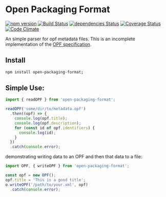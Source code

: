 # Open Packaging Format

[![npm version](https://badge.fury.io/js/open-packaging-format.svg)](https://badge.fury.io/js/open-packaging-format) [![Build Status](https://travis-ci.org/e-e-e/open-packaging-format.svg?branch=master)](https://travis-ci.org/e-e-e/open-packaging-format) [![dependencies Status](https://david-dm.org/e-e-e/open-packaging-format/status.svg)](https://david-dm.org/e-e-e/open-packaging-format) [![Coverage Status](https://coveralls.io/repos/github/e-e-e/open-packaging-format/badge.svg?branch=master)](https://coveralls.io/github/e-e-e/open-packaging-format?branch=master) [![Code Climate](https://codeclimate.com/github/e-e-e/open-packaging-format/badges/gpa.svg)](https://codeclimate.com/github/e-e-e/open-packaging-format)

An simple parser for opf metadata files. This is an incomplete implementation of the [OPF specification](http://www.idpf.org/epub/20/spec/OPF_2.0.1_draft.htm).

## Install

```bash
npm install open-packaging-format;
```

## Simple Use:

```js
import { readOPF } from 'open-packaging-format';

readOPF('some/dir/to/metadata.opf')
  .then((opf) => {
    console.log(opf.title);
    console.log(opf.description);
    for (const id of opf.identifiers) {
      console.log(id);
    }
  })
  .catch(console.error);
```

demonstrating writing data to an OPF and then that data to a file:

```js
import OPF, { writeOPF } from 'open-packaging-format';

const opf = new OPF();
opf.title = 'This is a good title';
o.writeOPF('/path/to/your.xml', opf)
  .catch(console.error);

```
